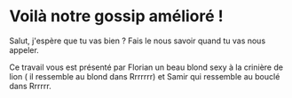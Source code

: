 # Voilà notre gossip amélioré ! 

Salut, j'espère que tu vas bien ? Fais le nous savoir quand tu vas nous appeler.

Ce travail vous est présenté par Florian un beau blond sexy à la crinière de lion ( il ressemble au blond dans Rrrrrrr) et Samir qui ressemble au bouclé dans Rrrrrr.
